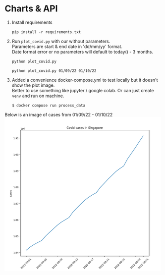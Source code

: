 # Charts & API
1. Install requirements
    ```
    pip install -r requirements.txt
    ```
2. Run `plot_covid.py` with our without parameters.   
   Parameters are start & end date in 'dd/mm/yy' format.  
   Date format error or no parameters will default to today() - 3 months.  
   ```
   python plot_covid.py 
   ```
   ```
   python plot_covid.py 01/09/22 01/10/22 
   ```
3. Added a convenience docker-compose.yml to test locally but it doesn't show the plot image.  
   Better to use something like jupyter / google colab. Or can just create `venv` and run on machine.
   ```
   $ docker compose run process_data
   ```

Below is an image of cases from 01/09/22 - 01/10/22 
![uploaded_plot](./plot_covid.png)
